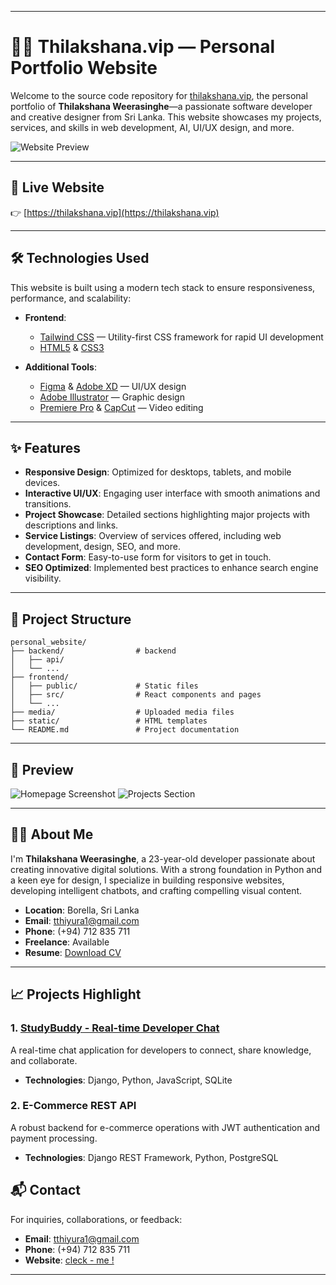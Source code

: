 
---

# 🧑‍💻 Thilakshana.vip — Personal Portfolio Website

Welcome to the source code repository for [thilakshana.vip](https://thilakshana.vip), the personal portfolio of **Thilakshana Weerasinghe**—a passionate software developer and creative designer from Sri Lanka. This website showcases my projects, services, and skills in web development, AI, UI/UX design, and more.

![Website Preview](https://user-images.githubusercontent.com/yourusername/your-image.png) <!-- Replace with an actual screenshot of your website -->

---

## 🚀 Live Website

👉 [https://thilakshana.vip](https://thilakshana.vip)

---

## 🛠️ Technologies Used

This website is built using a modern tech stack to ensure responsiveness, performance, and scalability:

* **Frontend**:
  * [Tailwind CSS](https://tailwindcss.com/) — Utility-first CSS framework for rapid UI development
  * [HTML5](https://developer.mozilla.org/en-US/docs/Web/Guide/HTML/HTML5) & [CSS3](https://developer.mozilla.org/en-US/docs/Web/CSS)



* **Additional Tools**:

  * [Figma](https://www.figma.com/) & [Adobe XD](https://www.adobe.com/products/xd.html) — UI/UX design
  * [Adobe Illustrator](https://www.adobe.com/products/illustrator.html) — Graphic design
  * [Premiere Pro](https://www.adobe.com/products/premiere.html) & [CapCut](https://www.capcut.com/) — Video editing

---

## ✨ Features

* **Responsive Design**: Optimized for desktops, tablets, and mobile devices.
* **Interactive UI/UX**: Engaging user interface with smooth animations and transitions.
* **Project Showcase**: Detailed sections highlighting major projects with descriptions and links.
* **Service Listings**: Overview of services offered, including web development, design, SEO, and more.
* **Contact Form**: Easy-to-use form for visitors to get in touch.
* **SEO Optimized**: Implemented best practices to enhance search engine visibility.

---

## 📁 Project Structure

```
personal_website/
├── backend/                # backend
│   ├── api/                     
│   └── ...
├── frontend/              
│   ├── public/             # Static files
│   ├── src/                # React components and pages
│   └── ...
├── media/                  # Uploaded media files
├── static/                 # HTML templates         
└── README.md               # Project documentation
```

---

## 📸 Preview

![Homepage Screenshot](https://user-images.githubusercontent.com/yourusername/homepage.png) <!-- Replace with actual screenshots -->
![Projects Section](https://user-images.githubusercontent.com/yourusername/projects.png)

---

## 🧑‍💼 About Me

I'm **Thilakshana Weerasinghe**, a 23-year-old developer passionate about creating innovative digital solutions. With a strong foundation in Python and a keen eye for design, I specialize in building responsive websites, developing intelligent chatbots, and crafting compelling visual content.

* **Location**: Borella, Sri Lanka
* **Email**: [tthiyura1@gmail.com](mailto:tthiyura1@gmail.com)
* **Phone**: (+94) 712 835 711
* **Freelance**: Available
* **Resume**: [Download CV](https://thilakshana.vip/cv.pdf) <!-- Replace with actual CV link -->

---

## 📈 Projects Highlight

### 1. [StudyBuddy - Real-time Developer Chat](https://studybuddev.herokuapp.com/)

A real-time chat application for developers to connect, share knowledge, and collaborate.

* **Technologies**: Django, Python, JavaScript, SQLite

### 2. E-Commerce REST API

A robust backend for e-commerce operations with JWT authentication and payment processing.

* **Technologies**: Django REST Framework, Python, PostgreSQL


## 📬 Contact

For inquiries, collaborations, or feedback:

* **Email**: [tthiyura1@gmail.com](mailto:tthiyura1@gmail.com)
* **Phone**: (+94) 712 835 711
* **Website**: [cleck - me !](https://thilakshana.vip)

---

